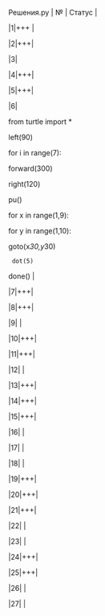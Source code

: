 
Решения.py
| № | Статус |

|1|+++ |

|2|+++|

|3|

|4|+++|

|5|+++|

|6|  

from turtle import *

left(90)

for i in range(7):

forward(300)
 
 right(120)

pu()

for x in range(1,9):
   
   for y in range(1,10):
  
  goto(x*30,y*30)
     
     dot(5)

done()  |

|7|+++|

|8|+++|

|9|   |

|10|+++|

|11|+++|

|12|         |

|13|+++|

|14|+++|

|15|+++|

|16|         |

|17|         |

|18|         |

|19|+++|

|20|+++|

|21|+++|

|22|         |

|23|         |

|24|+++|

|25|+++|

|26|         |

|27|         |

